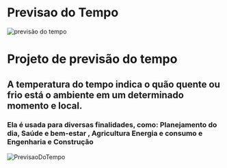 # Previsao do Tempo

![previsão do tempo](https://github.com/user-attachments/assets/751df387-375d-4df1-a48f-8596884cf3da)


# Projeto de previsão do tempo 
## A temperatura do tempo indica o quão quente ou frio está o ambiente em um determinado momento e local. 
### Ela é usada para diversas finalidades, como:  Planejamento do dia, Saúde e bem-estar , Agricultura Energia e consumo e Engenharia e Construção

![PrevisaoDoTempo](https://github.com/user-attachments/assets/136367c6-f91a-4e9e-b829-69b6df0ab392)
